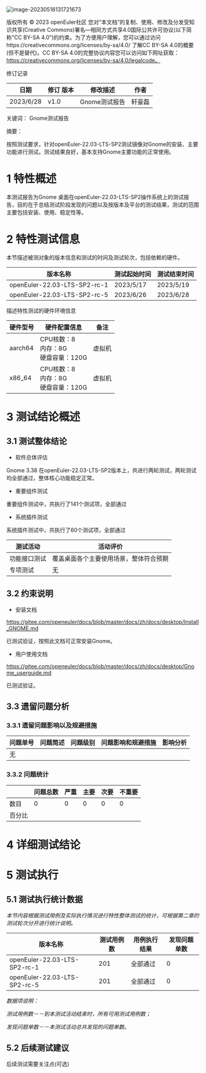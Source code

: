 ![image-20230518131721673](/home/wlky/snap/typora/78/.config/Typora/typora-user-images/image-20230518131721673.png)


版权所有 © 2023  openEuler社区
 您对“本文档”的复制、使用、修改及分发受知识共享(Creative Commons)署名—相同方式共享4.0国际公共许可协议(以下简称“CC BY-SA 4.0”)的约束。为了方便用户理解，您可以通过访问https://creativecommons.org/licenses/by-sa/4.0/ 了解CC BY-SA 4.0的概要 (但不是替代)。CC BY-SA 4.0的完整协议内容您可以访问如下网址获取：https://creativecommons.org/licenses/by-sa/4.0/legalcode。

修订记录

| 日期      | 修订   版本 | 修改描述      | 作者   |
| --------- | ----------- | ------------- | ------ |
| 2023/6/28 | v1.0        | Gnome测试报告 | 轩豪磊 |

关键词： Gnome测试报告

摘要：

按照测试要求，针对openEuler-22.03-LTS-SP2测试镜像对Gnome的安装、主要功能进行测试。测试结果良好，基本支持Gnome主要功能的正常使用。




# 1     特性概述

本测试报告为Gnome 桌面在openEuler-22.03-LTS-SP2操作系统上的测试报告，目的在于总结测试阶段发现的问题以及按版本及平台的测试结果，测试的范围主要包括安装、使用、稳定性等。

# 2     特性测试信息

本节描述被测对象的版本信息和测试的时间及测试轮次，包括依赖的硬件。

| 版本名称                     | 测试起始时间 | 测试结束时间 |
| ---------------------------- | ------------ | ------------ |
| openEuler-22.03-LTS-SP2-rc-1 | 2023/5/17    | 2023/5/19    |
| openEuler-22.03-LTS-SP2-rc-5 | 2023/6/26    | 2023/6/28    |

描述特性测试的硬件环境信息

| 硬件型号 | 硬件配置信息                             | 备注   |
| -------- | ---------------------------------------- | ------ |
| aarch64  | CPU核数：8<br>内存：8G<br>硬盘容量：120G | 虚拟机 |
| x86_64   | CPU核数：8<br>内存：8G<br>硬盘容量：120G | 虚拟机 |

# 3     测试结论概述

## 3.1   测试整体结论

* 软件总体评估

Gnome 3.38 在openEuler-22.03-LTS-SP2版本上，共进行两轮测试，两轮测试均全部通过，整体核心功能稳定正常。

* 重要组件测试

重要组件测试中，共执行了141个测试项，全部通过

* 系统插件测试

系统插件测试中，共执行了60个测试项，全部通过

| 测试活动     | 活动评价                               |
| ------------ | -------------------------------------- |
| 功能接口测试 | 覆盖桌面各个主要使用场景，整体符合预期 |
| 专项测试     | 无                                     |



## 3.2   约束说明

* 安装文档

<https://gitee.com/openeuler/docs/blob/master/docs/zh/docs/desktop/Install_GNOME.md>

已测试验证，按照此文档可正常安装Gnome。

* 用户使用文档

<https://gitee.com/openeuler/docs/blob/master/docs/zh/docs/desktop/Gnome_userguide.md>

已测试验证。

## 3.3   遗留问题分析

### 3.3.1 遗留问题影响以及规避措施

| 问题单号 | 问题简述 | 问题级别 | 问题影响和规避措施 | 影响分析 |
| --- | ------- | ------ | ------- | ------- |
| 无 |  |  |  | |

### 3.3.2 问题统计

|        | 问题总数 | 严重 | 主要 | 次要 | 不重要 |
| ------ | -------- | ---- | ---- | ---- | ------ |
| 数目   | 0        | 0    | 0    | 0    | 0      |
| 百分比 |          |      |      |      |        |

# 4 详细测试结论

# 5     测试执行

## 5.1   测试执行统计数据

*本节内容根据测试用例及实际执行情况进行特性整体测试的统计，可根据第二章的测试轮次分开进行统计说明。*

| 版本名称                     | 测试用例数 | 用例执行结果 | 发现问题单数 |
| ---------------------------- | ---------- | ------------ | ------------ |
| openEuler-22.03-LTS-SP2-rc-1 | 201        | 全部通过     | 0            |
| openEuler-22.03-LTS-SP2-rc-5 | 201        | 全部通过     | 0            |

*数据项说明：*

*测试用例数－－到本测试活动结束时，所有可用测试用例数；*

*发现问题单数－－本测试活动总共发现的问题单数。*

## 5.2   后续测试建议

后续测试需要关注点(可选)





 

 